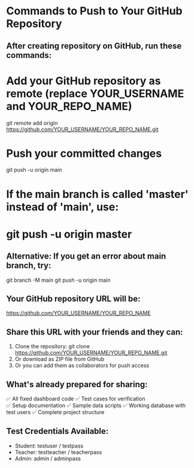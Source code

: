 # Commands to Push to Your GitHub Repository

## After creating repository on GitHub, run these commands:

# Add your GitHub repository as remote (replace YOUR_USERNAME and YOUR_REPO_NAME)
git remote add origin https://github.com/YOUR_USERNAME/YOUR_REPO_NAME.git

# Push your committed changes
git push -u origin main

# If the main branch is called 'master' instead of 'main', use:
# git push -u origin master

## Alternative: If you get an error about main branch, try:
git branch -M main
git push -u origin main

## Your GitHub repository URL will be:
https://github.com/YOUR_USERNAME/YOUR_REPO_NAME

## Share this URL with your friends and they can:
1. Clone the repository: git clone https://github.com/YOUR_USERNAME/YOUR_REPO_NAME.git
2. Or download as ZIP file from GitHub
3. Or you can add them as collaborators for push access

## What's already prepared for sharing:
✅ All fixed dashboard code
✅ Test cases for verification  
✅ Setup documentation
✅ Sample data scripts
✅ Working database with test users
✅ Complete project structure

## Test Credentials Available:
- Student: testuser / testpass
- Teacher: testteacher / teacherpass  
- Admin: admin / adminpass